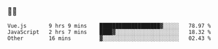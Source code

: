 ### 👨‍💻

<!--START_SECTION:waka-->

```text
Vue.js       9 hrs 9 mins    ███████████████████▓░░░░░   78.97 %
JavaScript   2 hrs 7 mins    ████▓░░░░░░░░░░░░░░░░░░░░   18.32 %
Other        16 mins         ▓░░░░░░░░░░░░░░░░░░░░░░░░   02.43 %
```

<!--END_SECTION:waka-->
